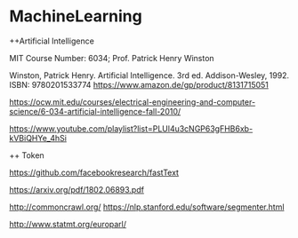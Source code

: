 # MachineLearning


++Artificial Intelligence

MIT Course Number: 6034; Prof. Patrick Henry Winston

Winston, Patrick Henry. Artificial Intelligence. 3rd ed. Addison-Wesley, 1992. ISBN: 9780201533774
https://www.amazon.de/gp/product/8131715051



https://ocw.mit.edu/courses/electrical-engineering-and-computer-science/6-034-artificial-intelligence-fall-2010/

https://www.youtube.com/playlist?list=PLUl4u3cNGP63gFHB6xb-kVBiQHYe_4hSi






++ Token

https://github.com/facebookresearch/fastText

https://arxiv.org/pdf/1802.06893.pdf


http://commoncrawl.org/
https://nlp.stanford.edu/software/segmenter.html

http://www.statmt.org/europarl/





